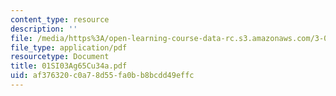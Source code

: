 ```yaml
---
content_type: resource
description: ''
file: /media/https%3A/open-learning-course-data-rc.s3.amazonaws.com/3-094-materials-in-human-experience-spring-2004/af376320c0a78d55fa0bb8bcdd49effc_01SI03Ag65Cu34a.pdf
file_type: application/pdf
resourcetype: Document
title: 01SI03Ag65Cu34a.pdf
uid: af376320-c0a7-8d55-fa0b-b8bcdd49effc
---
```

